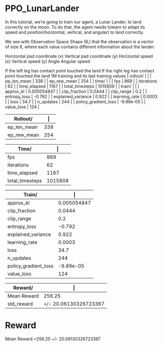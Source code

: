 # PPO_LunarLander
In this tutorial, we’re going to train our agent, a Lunar Lander, to land correctly on the moon. To do that, the agent needs tolearn to adapt its speed and position(horizontal, vertical, and angular) to land correctly.

We see with Observation Space Shape (8,) that the observation is a vector of size 8, where each value contains different information about the lander:

Horizontal pad coordinate (x)
Vertical pad coordinate (y)
Horizontal speed (x)
Vertical speed (y)
Angle
Angular speed

If the left leg has contact point touched the land
If the right leg has contact point touched the land
1M training and its last training values 
| rollout/                |             |
|    ep_len_mean          | 338         |
|    ep_rew_mean          | 254         |
| time/                   |             |
|    fps                  | 869         |
|    iterations           | 62          |
|    time_elapsed         | 1167        |
|    total_timesteps      | 1015808     |
| train/                  |             |
|    approx_kl            | 0.005054847 |
|    clip_fraction        | 0.0444      |
|    clip_range           | 0.2         |
|    entropy_loss         | -0.792      |
|    explained_variance   | 0.922       |
|    learning_rate        | 0.0003      |
|    loss                 | 34.7        |
|    n_updates            | 244         |
|    policy_gradient_loss | -9.89e-05   |
|    value_loss           | 124         |

Rollout/  | \|
------------- | -------------
ep_len_mean  | 338
ep_rew_mean  | 254 

Time/  | \|
------------- | -------------
fps  | 869
iterations  | 62
time_elapsed  | 1167
total_timesteps  | 1015808

Train/  | \|
------------- | -------------
approx_kl  | 0.005054847
clip_fraction  | 0.0444
clip_range  | 0.2
entropy_loss  | -0.792
explained_variance  | 0.922 
learning_rate  | 0.0003 
loss  | 34.7
n_updates  | 244
policy_gradient_loss  | -9.89e-05
value_loss  | 124


Reward/  | \|
------------- | -------------
Mean Reward  | 256.25
std_reward  | +/- 20.06130326723367 
# Reward
Mean Reward =256.25 +/- 20.06130326723367
